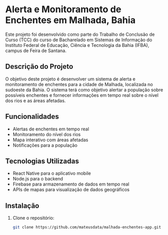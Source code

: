# Alerta e Monitoramento de Enchentes em Malhada, Bahia

Este projeto foi desenvolvido como parte do Trabalho de Conclusão de Curso (TCC) do curso de Bacharelado em Sistemas de Informação do Instituto Federal de Educação, Ciência e Tecnologia da Bahia (IFBA), campus de Feira de Santana.

## Descrição do Projeto

O objetivo deste projeto é desenvolver um sistema de alerta e monitoramento de enchentes para a cidade de Malhada, localizada no sudoeste da Bahia. O sistema terá como objetivo alertar a população sobre possíveis enchentes e fornecer informações em tempo real sobre o nível dos rios e as áreas afetadas.

## Funcionalidades

- Alertas de enchentes em tempo real
- Monitoramento do nível dos rios
- Mapa interativo com áreas afetadas
- Notificações para a população

## Tecnologias Utilizadas

- React Native para o aplicativo mobile
- Node.js para o backend
- Firebase para armazenamento de dados em tempo real
- APIs de mapas para visualização de dados geográficos

## Instalação

1. Clone o repositório:

   ```bash
   git clone https://github.com/mateusdata/malhada-enchentes-app.git
